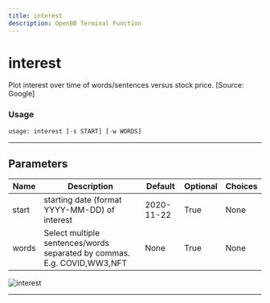 ```yaml
---
title: interest
description: OpenBB Terminal Function
---
```


# interest

Plot interest over time of words/sentences versus stock price. [Source: Google]

### Usage

```python
usage: interest [-s START] [-w WORDS]
```

---

## Parameters

| Name | Description | Default | Optional | Choices |
| ---- | ----------- | ------- | -------- | ------- |
| start | starting date (format YYYY-MM-DD) of interest | 2020-11-22 | True | None |
| words | Select multiple sentences/words separated by commas. E.g. COVID,WW3,NFT | None | True | None |
![interest](https://user-images.githubusercontent.com/25267873/157575723-23c55e4e-9e87-4647-b8fa-8ed9643f471f.png)

---

